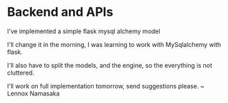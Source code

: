 # Backend and APIs

I've implemented a simple flask mysql alchemy model

I'll change it in the morning, I was learning to work with MySqlalchemy with flask.

I'll also have to split  the models, and the engine, so the everything is not cluttered.

I'll work on full implementation tomorrow, send suggestions please. ~ Lennox Namasaka
